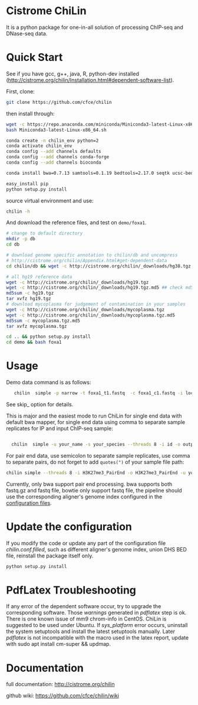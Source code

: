 Cistrome ChiLin
================
It is a python package for one-in-all solution of processing ChIP-seq and DNase-seq data.

Quick Start
===============

See if you have gcc, g++, java, R, python-dev installed (http://cistrome.org/chilin/Installation.html#dependent-software-list).

First, clone:

``` sh
git clone https://github.com/cfce/chilin
```

then install through:

``` sh
wget -c https://repo.anaconda.com/miniconda/Miniconda3-latest-Linux-x86_64.sh
bash Miniconda3-latest-Linux-x86_64.sh

conda create -n chilin_env python=2
conda activate chilin_env
conda config --add channels defaults
conda config --add channels conda-forge
conda config --add channels bioconda

conda install bwa=0.7.13 samtools=0.1.19 bedtools=2.17.0 seqtk ucsc-bedclip ucsc-bedgraphtobigwig ucsc-wigcorrelate ucsc-wigtobigwig fastqc numpy macs2=2.1.0 bioconductor-seqlogo 

easy_install pip
python setup.py install

```

source virtual environment and use:

``` sh
chilin -h
```

And download the reference files, and test on `demo/foxa1`.

``` sh
# change to default directory
mkdir -p db
cd db

# download genome specific annotation to chilin/db and uncompress
# http://cistrome.org/chilin/Appendix.html#get-dependent-data
cd chilin/db && wget -c http://cistrome.org/chilin/_downloads/hg38.tgz

# all hg19 reference data
wget -c http://cistrome.org/chilin/_downloads/hg19.tgz
wget -c http://cistrome.org/chilin/_downloads/hg19.tgz.md5 ## check md5
md5sum -c hg19.tgz
tar xvfz hg19.tgz
# download mycoplasma for judgement of contamination in your samples
wget -c http://cistrome.org/chilin/_downloads/mycoplasma.tgz
wget -c http://cistrome.org/chilin/_downloads/mycoplasma.tgz.md5
md5sum -c mycoplasma.tgz.md5
tar xvfz mycoplasma.tgz

cd .. && python setup.py install
cd demo && bash foxa1
```

Usage
==============================

Demo data command is as follows:

``` sh
   chilin  simple -p narrow -t foxa1_t1.fastq  -c foxa1_c1.fastq -i local -o local -s hg19  --skip 10,12 --dont_remove
```

See skip_ option for details.

This is major and the easiest mode to run ChiLin for single end data with default bwa mapper, for single end data using comma to separate sample replicates for IP and input ChIP-seq sample:

``` sh

  chilin  simple -u your_name -s your_species --threads 8 -i id -o output -t treat1.fastq,treat2.fastq -c control1.fastq,control2.fastq  -p narrow -r tf
```

For pair end data, use semicolon to separate sample replicates, use comma to separate pairs, do not forget to add `quotes(")` of your sample file path:

``` sh
chilin simple --threads 8 -i H3K27me3_PairEnd -o H3K27me3_PairEnd -u you -s mm9 -t "GSM905438.fastq_R1.gz,GSM905438.fastq_R2.gz" -c "GSM905434.fastq_R1.gz,GSM905434.fastq_R2.gz;GSM905436.fastq_R1.gz,GSM905436.fastq_R2.gz" -p both --pe
```

Currently, only bwa support pair end processing. bwa supports both fastq.gz and fastq file, bowtie only support fastq file, the pipeline should use the corresponding aligner's genome index configured in the [configuration files](http://cistrome.org/chilin/Manual.html#species).

Update the configuration
==============================
If you modify the code or update any part of the configuration file *chilin.conf.filled*, such as different aligner's genome index, union DHS BED file, reinstall the package itself only.

``` sh
python setup.py install 
```


PdfLatex Troubleshooting
==================
If any error of the dependent software occur, try to upgrade the corresponding software. 
Those *warnings* generated in *pdflatex* step is ok.
There is one known issue of mm9 chrom-info in CentOS. ChiLin is suggested to be used under Ubuntu.
If *sys_platform* error occurs, uninstall the system setuptools and install the latest setuptools manually.
Later *pdflatex* is not incompatible with the macro used in the latex report, update with sudo apt install cm-super && updmap.

Documentation
================
full documentation: http://cistrome.org/chilin

github wiki: https://github.com/cfce/chilin/wiki

